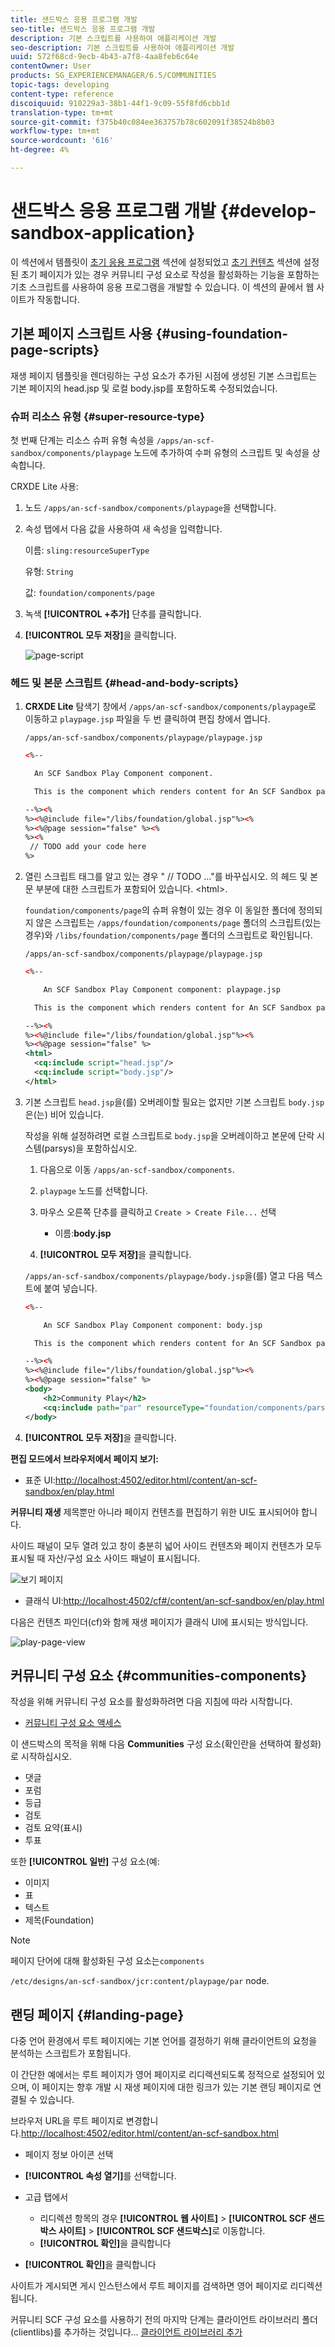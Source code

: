 ```yaml
---
title: 샌드박스 응용 프로그램 개발
seo-title: 샌드박스 응용 프로그램 개발
description: 기본 스크립트를 사용하여 애플리케이션 개발
seo-description: 기본 스크립트를 사용하여 애플리케이션 개발
uuid: 572f68cd-9ecb-4b43-a7f8-4aa8feb6c64e
contentOwner: User
products: SG_EXPERIENCEMANAGER/6.5/COMMUNITIES
topic-tags: developing
content-type: reference
discoiquuid: 910229a3-38b1-44f1-9c09-55f8fd6cbb1d
translation-type: tm+mt
source-git-commit: f375b40c084ee363757b78c602091f38524b8b03
workflow-type: tm+mt
source-wordcount: '616'
ht-degree: 4%

---
```



# 샌드박스 응용 프로그램 개발 {#develop-sandbox-application}

이 섹션에서 템플릿이 [초기 응용 프로그램](initial-app.md) 섹션에 설정되었고 [초기 컨텐츠](initial-content.md) 섹션에 설정된 초기 페이지가 있는 경우 커뮤니티 구성 요소로 작성을 활성화하는 기능을 포함하는 기초 스크립트를 사용하여 응용 프로그램을 개발할 수 있습니다. 이 섹션의 끝에서 웹 사이트가 작동합니다.

## 기본 페이지 스크립트 사용 {#using-foundation-page-scripts}

재생 페이지 템플릿을 렌더링하는 구성 요소가 추가된 시점에 생성된 기본 스크립트는 기본 페이지의 head.jsp 및 로컬 body.jsp를 포함하도록 수정되었습니다.

### 슈퍼 리소스 유형 {#super-resource-type}

첫 번째 단계는 리소스 슈퍼 유형 속성을 `/apps/an-scf-sandbox/components/playpage` 노드에 추가하여 수퍼 유형의 스크립트 및 속성을 상속합니다.

CRXDE Lite 사용:

1. 노드 `/apps/an-scf-sandbox/components/playpage`을 선택합니다.
1. 속성 탭에서 다음 값을 사용하여 새 속성을 입력합니다.

   이름: `sling:resourceSuperType`

   유형: `String`

   값: `foundation/components/page`

1. 녹색 **[!UICONTROL +추가]** 단추를 클릭합니다.
1. **[!UICONTROL 모두 저장]**&#x200B;을 클릭합니다.

   ![page-script](assets/page-script.png)

### 헤드 및 본문 스크립트 {#head-and-body-scripts}

1. **CRXDE Lite** 탐색기 창에서 `/apps/an-scf-sandbox/components/playpage`로 이동하고 `playpage.jsp` 파일을 두 번 클릭하여 편집 창에서 엽니다.

   `/apps/an-scf-sandbox/components/playpage/playpage.jsp`

   ```xml
   <%--
   
     An SCF Sandbox Play Component component.
   
     This is the component which renders content for An SCF Sandbox page.
   
   --%><%
   %><%@include file="/libs/foundation/global.jsp"%><%
   %><%@page session="false" %><%
   %><%
    // TODO add your code here
   %>
   ```

1. 열린 스크립트 태그를 알고 있는 경우 &quot; // TODO ...&quot;를 바꾸십시오. 의 헤드 및 본문 부분에 대한 스크립트가 포함되어 있습니다. &lt;html>.

   `foundation/components/page`의 슈퍼 유형이 있는 경우 이 동일한 폴더에 정의되지 않은 스크립트는 `/apps/foundation/components/page` 폴더의 스크립트(있는 경우)와 `/libs/foundation/components/page` 폴더의 스크립트로 확인됩니다.

   `/apps/an-scf-sandbox/components/playpage/playpage.jsp`

   ```xml
   <%--
   
       An SCF Sandbox Play Component component: playpage.jsp
   
     This is the component which renders content for An SCF Sandbox page.
   
   --%><%
   %><%@include file="/libs/foundation/global.jsp"%><%
   %><%@page session="false" %>
   <html>
     <cq:include script="head.jsp"/>
     <cq:include script="body.jsp"/>
   </html>
   ```

1. 기본 스크립트 `head.jsp`을(를) 오버레이할 필요는 없지만 기본 스크립트 `body.jsp`은(는) 비어 있습니다.

   작성을 위해 설정하려면 로컬 스크립트로 `body.jsp`을 오버레이하고 본문에 단락 시스템(parsys)을 포함하십시오.

   1. 다음으로 이동 `/apps/an-scf-sandbox/components`.
   1. `playpage` 노드를 선택합니다.
   1. 마우스 오른쪽 단추를 클릭하고 `Create > Create File...` 선택

      * 이름:**body.jsp**
   1. **[!UICONTROL 모두 저장]**&#x200B;을 클릭합니다.

   `/apps/an-scf-sandbox/components/playpage/body.jsp`을(를) 열고 다음 텍스트에 붙여 넣습니다.

   ```xml
   <%--
   
       An SCF Sandbox Play Component component: body.jsp
   
     This is the component which renders content for An SCF Sandbox page.
   
   --%><%
   %><%@include file="/libs/foundation/global.jsp"%><%
   %><%@page session="false" %>
   <body>
       <h2>Community Play</h2>
       <cq:include path="par" resourceType="foundation/components/parsys" />
   </body>
   ```

1. **[!UICONTROL 모두 저장]**&#x200B;을 클릭합니다.

**편집 모드에서 브라우저에서 페이지 보기:**

* 표준 UI:[http://localhost:4502/editor.html/content/an-scf-sandbox/en/play.html](http://localhost:4502/editor.html/content/an-scf-sandbox/en/play.md)

**커뮤니티 재생** 제목뿐만 아니라 페이지 컨텐츠를 편집하기 위한 UI도 표시되어야 합니다.

사이드 패널이 모두 열려 있고 창이 충분히 넓어 사이드 컨텐츠와 페이지 컨텐츠가 모두 표시될 때 자산/구성 요소 사이드 패널이 표시됩니다.

![보기 페이지](assets/view-page.png)

* 클래식 UI:[http://localhost:4502/cf#/content/an-scf-sandbox/en/play.html](http://localhost:4502/cf#/content/an-scf-sandbox/en/play.html)

다음은 컨텐츠 파인더(cf)와 함께 재생 페이지가 클래식 UI에 표시되는 방식입니다.

![play-page-view](assets/play-page-view.png)

## 커뮤니티 구성 요소 {#communities-components}

작성을 위해 커뮤니티 구성 요소를 활성화하려면 다음 지침에 따라 시작합니다.

* [커뮤니티 구성 요소 액세스](basics.md#accessing-communities-components)

이 샌드박스의 목적을 위해 다음 **Communities** 구성 요소(확인란을 선택하여 활성화)로 시작하십시오.

* 댓글
* 포럼
* 등급
* 검토
* 검토 요약(표시)
* 투표

또한 **[!UICONTROL 일반]** 구성 요소(예:

* 이미지
* 표
* 텍스트
* 제목(Foundation)

>[!NOTE]
>
>페이지 단어에 대해 활성화된 구성 요소는`components`
>
>`/etc/designs/an-scf-sandbox/jcr:content/playpage/par` node.

## 랜딩 페이지 {#landing-page}

다중 언어 환경에서 루트 페이지에는 기본 언어를 결정하기 위해 클라이언트의 요청을 분석하는 스크립트가 포함됩니다.

이 간단한 예에서는 루트 페이지가 영어 페이지로 리디렉션되도록 정적으로 설정되어 있으며, 이 페이지는 향후 개발 시 재생 페이지에 대한 링크가 있는 기본 랜딩 페이지로 연결될 수 있습니다.

브라우저 URL을 루트 페이지로 변경합니다.[http://localhost:4502/editor.html/content/an-scf-sandbox.html](https://locahost:4502/editor.html/content/an-scf-sandbox.html)

* 페이지 정보 아이콘 선택
* **[!UICONTROL 속성 열기]**&#x200B;를 선택합니다.
* 고급 탭에서

   * 리디렉션 항목의 경우 **[!UICONTROL 웹 사이트]** > **[!UICONTROL SCF 샌드박스 사이트]** > **[!UICONTROL SCF 샌드박스]**&#x200B;로 이동합니다.
   * **[!UICONTROL 확인]**&#x200B;을 클릭합니다

* **[!UICONTROL 확인]**&#x200B;을 클릭합니다

사이트가 게시되면 게시 인스턴스에서 루트 페이지를 검색하면 영어 페이지로 리디렉션됩니다.

커뮤니티 SCF 구성 요소를 사용하기 전의 마지막 단계는 클라이언트 라이브러리 폴더(clientlibs)를 추가하는 것입니다... [클라이언트 라이브러리 추가](add-clientlibs.md)